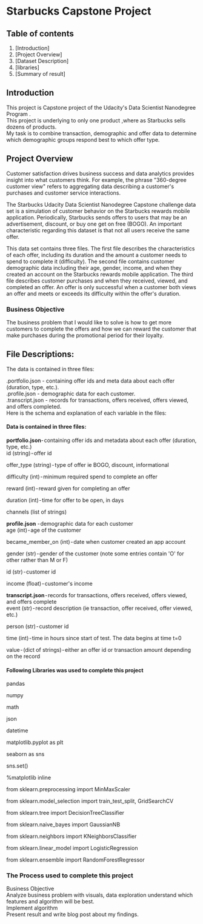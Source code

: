# Starbucks Capstone Project
## Table of contents
1. [Introduction]
2. [Project Overview]
3. [Dataset Description]
4. [libraries]
5. [Summary of result]

## Introduction
This project is Capstone project  of the Udacity's Data Scientist Nanodegree Program .<br/>
This project is underlying to only one product ,where as Starbucks sells dozens of products.<br/>
My task is to combine transaction, demographic and offer data to determine which demographic groups respond best to which offer type.

## Project Overview
Customer satisfaction drives business success and data analytics provides insight into what customers think. For example, the phrase "360-degree customer view" refers to aggregating data describing a customer's purchases and customer service interactions.<br/>

The Starbucks Udacity Data Scientist Nanodegree Capstone challenge data set is a simulation of customer behavior on the Starbucks rewards mobile application. Periodically, Starbucks sends offers to users that may be an advertisement, discount, or buy one get on free (BOGO). An important characteristic regarding this dataset is that not all users receive the same offer.<br/>

This data set contains three files. The first file describes the characteristics of each offer, including its duration and the amount a customer needs to spend to complete it (difficulty). The second file contains customer demographic data including their age, gender, income, and when they created an account on the Starbucks rewards mobile application. The third file describes customer purchases and when they received, viewed, and completed an offer. An offer is only successful when a customer both views an offer and meets or exceeds its difficulty within the offer's duration.<br/>

### Business Objective

The business problem that I would like to solve is how to get more customers to complete the offers and how we can reward the customer that make purchases during the promotional period for their loyalty.

## File Descriptions:

The data is contained in three files:<br/>

 .portfolio.json - containing offer ids and meta data about each offer (duration, type, etc.).<br/>
 .profile.json - demographic data for each customer.<br/>
 .transcript.json - records for transactions, offers received, offers viewed, and offers completed.<br/>
Here is the schema and explanation of each variable in the files:<br/>

#### Data is contained in three files:

**portfolio.json**- containing offer ids and metadata about each offer (duration, type, etc.) <br/>
id (string) - offer id<br/>

offer_type (string) - type of offer ie BOGO, discount, informational<br/>

difficulty (int) - minimum required spend to complete an offer<br/>

reward (int) - reward given for completing an offer<br/>

duration (int) - time for offer to be open, in days<br/>

channels (list of strings)<br/>

**profile.json** - demographic data for each customer<br/>
age (int) - age of the customer<br/>

became_member_on (int) - date when customer created an app account<br/>

gender (str) - gender of the customer (note some entries contain 'O' for other rather than M or F)<br/>

id (str) - customer id<br/>

income (float) - customer's income<br/>

**transcript.json** - records for transactions, offers received, offers viewed, and offers complete <br/>
event (str) - record description (ie transaction, offer received, offer viewed, etc.)<br/>

person (str) - customer id<br/>

time (int) - time in hours since start of test. The data begins at time t=0<br/>

value - (dict of strings) - either an offer id or transaction amount depending on the record<br/>

#### Following Libraries was used to complete this project

pandas<br/>

numpy<br/>

math<br/>

json<br/>

datetime

matplotlib.pyplot as plt

seaborn as sns

sns.set()

%matplotlib inline

from sklearn.preprocessing import MinMaxScaler<br/>

from sklearn.model_selection import train_test_split, GridSearchCV<br/>

from sklearn.tree import DecisionTreeClassifier<br/>

from sklearn.naive_bayes import GaussianNB<br/>

from sklearn.neighbors import KNeighborsClassifier<br/>

from sklearn.linear_model import LogisticRegression<br/>

from sklearn.ensemble import RandomForestRegressor<br/>

### The Process used to complete this project

Business Objective<br/>
Analyze business problem with visuals, data exploration understand which features and algorithm will be best.<br/>
Implement algorithm<br/>
Present result and write blog post about my findings.<br/>
